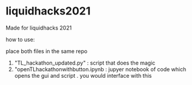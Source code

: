 # liquidhacks2021
Made for liquidhacks 2021 

how to use: 

place both files in the same repo
1. "TL_hackathon_updated.py" : script that does the magic 
2. "openTLhackathonwithbutton.ipynb : jupyer notebook of code which opens the gui and script . you would interface with this
